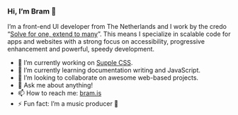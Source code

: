 ### Hi, I’m Bram 👋

I’m a front-end UI developer from The Netherlands and I work by the credo “[Solve for one, extend to many](https://medium.com/@leannemdobson/solve-for-one-extend-to-many-inclusive-design-and-why-it-matters-48336f4641a0)”. This means I specialize in scalable code for apps and websites with a strong focus on accessibility, progressive enhancement and powerful, speedy development.

<!--
**bramsmulders/bramsmulders** is a ✨ _special_ ✨ repository because its `README.md` (this file) appears on your GitHub profile.

Here are some ideas to get you started:

- 🔭 I’m currently working on ...
- 🌱 I’m currently learning ...
- 👯 I’m looking to collaborate on ...
- 🤔 I’m looking for help with ...
- 💬 Ask me about ...
- 📫 How to reach me: ...
- 😄 Pronouns: ...
- ⚡ Fun fact: ...
-->

- 🔭 I’m currently working on [Supple CSS](https://css.supple-kit.io).
- 🌱 I’m currently learning documentation writing and JavaScript.
- 👯 I’m looking to collaborate on awesome web-based projects.
- 💬 Ask me about anything! 
- 📫 How to reach me: [bram.is](https://bram.is)
- ⚡ Fun fact: I’m a music producer 🎵
